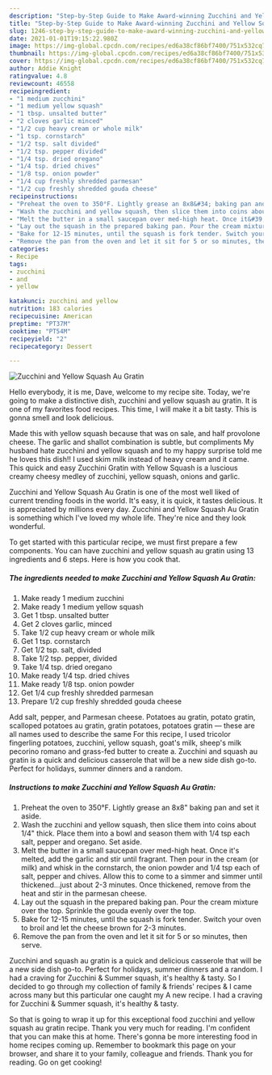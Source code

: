 ```yaml
---
description: "Step-by-Step Guide to Make Award-winning Zucchini and Yellow Squash Au Gratin"
title: "Step-by-Step Guide to Make Award-winning Zucchini and Yellow Squash Au Gratin"
slug: 1246-step-by-step-guide-to-make-award-winning-zucchini-and-yellow-squash-au-gratin
date: 2021-01-01T19:15:22.980Z
image: https://img-global.cpcdn.com/recipes/ed6a38cf86bf7400/751x532cq70/zucchini-and-yellow-squash-au-gratin-recipe-main-photo.jpg
thumbnail: https://img-global.cpcdn.com/recipes/ed6a38cf86bf7400/751x532cq70/zucchini-and-yellow-squash-au-gratin-recipe-main-photo.jpg
cover: https://img-global.cpcdn.com/recipes/ed6a38cf86bf7400/751x532cq70/zucchini-and-yellow-squash-au-gratin-recipe-main-photo.jpg
author: Addie Knight
ratingvalue: 4.8
reviewcount: 46558
recipeingredient:
- "1 medium zucchini"
- "1 medium yellow squash"
- "1 tbsp. unsalted butter"
- "2 cloves garlic minced"
- "1/2 cup heavy cream or whole milk"
- "1 tsp. cornstarch"
- "1/2 tsp. salt divided"
- "1/2 tsp. pepper divided"
- "1/4 tsp. dried oregano"
- "1/4 tsp. dried chives"
- "1/8 tsp. onion powder"
- "1/4 cup freshly shredded parmesan"
- "1/2 cup freshly shredded gouda cheese"
recipeinstructions:
- "Preheat the oven to 350°F. Lightly grease an 8x8&#34; baking pan and set it aside."
- "Wash the zucchini and yellow squash, then slice them into coins about 1/4&#34; thick. Place them into a bowl and season them with 1/4 tsp each salt, pepper and oregano. Set aside."
- "Melt the butter in a small saucepan over med-high heat. Once it&#39;s melted, add the garlic and stir until fragrant. Then pour in the cream (or milk) and whisk in the cornstarch, the onion powder and 1/4 tsp each of salt, pepper and chives. Allow this to come to a simmer and simmer until thickened...just about 2-3 minutes. Once thickened, remove from the heat and stir in the parmesan cheese."
- "Lay out the squash in the prepared baking pan. Pour the cream mixture over the top. Sprinkle the gouda evenly over the top."
- "Bake for 12-15 minutes, until the squash is fork tender. Switch your oven to broil and let the cheese brown for 2-3 minutes."
- "Remove the pan from the oven and let it sit for 5 or so minutes, then serve."
categories:
- Recipe
tags:
- zucchini
- and
- yellow

katakunci: zucchini and yellow 
nutrition: 183 calories
recipecuisine: American
preptime: "PT37M"
cooktime: "PT54M"
recipeyield: "2"
recipecategory: Dessert

---
```



![Zucchini and Yellow Squash Au Gratin](https://img-global.cpcdn.com/recipes/ed6a38cf86bf7400/751x532cq70/zucchini-and-yellow-squash-au-gratin-recipe-main-photo.jpg)

Hello everybody, it is me, Dave, welcome to my recipe site. Today, we're going to make a distinctive dish, zucchini and yellow squash au gratin. It is one of my favorites food recipes. This time, I will make it a bit tasty. This is gonna smell and look delicious.

Made this with yellow squash because that was on sale, and half provolone cheese. The garlic and shallot combination is subtle, but compliments My husband hate zucchini and yellow squash and to my happy surprise told me he loves this dish!! I used skim milk instead of heavy cream and it came. This quick and easy Zucchini Gratin with Yellow Squash is a luscious creamy cheesy medley of zucchini, yellow squash, onions and garlic.

Zucchini and Yellow Squash Au Gratin is one of the most well liked of current trending foods in the world. It's easy, it is quick, it tastes delicious. It is appreciated by millions every day. Zucchini and Yellow Squash Au Gratin is something which I've loved my whole life. They're nice and they look wonderful.


To get started with this particular recipe, we must first prepare a few components. You can have zucchini and yellow squash au gratin using 13 ingredients and 6 steps. Here is how you cook that.

<!--inarticleads1-->

##### The ingredients needed to make Zucchini and Yellow Squash Au Gratin:

1. Make ready 1 medium zucchini
1. Make ready 1 medium yellow squash
1. Get 1 tbsp. unsalted butter
1. Get 2 cloves garlic, minced
1. Take 1/2 cup heavy cream or whole milk
1. Get 1 tsp. cornstarch
1. Get 1/2 tsp. salt, divided
1. Take 1/2 tsp. pepper, divided
1. Take 1/4 tsp. dried oregano
1. Make ready 1/4 tsp. dried chives
1. Make ready 1/8 tsp. onion powder
1. Get 1/4 cup freshly shredded parmesan
1. Prepare 1/2 cup freshly shredded gouda cheese


Add salt, pepper, and Parmesan cheese. Potatoes au gratin, potato gratin, scalloped potatoes au gratin, gratin potatoes, potatoes gratin — these are all names used to describe the same For this recipe, I used tricolor fingerling potatoes, zucchini, yellow squash, goat&#39;s milk, sheep&#39;s milk pecorino romano and grass-fed butter to create a. Zucchini and squash au gratin is a quick and delicious casserole that will be a new side dish go-to. Perfect for holidays, summer dinners and a random. 

<!--inarticleads2-->

##### Instructions to make Zucchini and Yellow Squash Au Gratin:

1. Preheat the oven to 350°F. Lightly grease an 8x8&#34; baking pan and set it aside.
1. Wash the zucchini and yellow squash, then slice them into coins about 1/4&#34; thick. Place them into a bowl and season them with 1/4 tsp each salt, pepper and oregano. Set aside.
1. Melt the butter in a small saucepan over med-high heat. Once it&#39;s melted, add the garlic and stir until fragrant. Then pour in the cream (or milk) and whisk in the cornstarch, the onion powder and 1/4 tsp each of salt, pepper and chives. Allow this to come to a simmer and simmer until thickened...just about 2-3 minutes. Once thickened, remove from the heat and stir in the parmesan cheese.
1. Lay out the squash in the prepared baking pan. Pour the cream mixture over the top. Sprinkle the gouda evenly over the top.
1. Bake for 12-15 minutes, until the squash is fork tender. Switch your oven to broil and let the cheese brown for 2-3 minutes.
1. Remove the pan from the oven and let it sit for 5 or so minutes, then serve.


Zucchini and squash au gratin is a quick and delicious casserole that will be a new side dish go-to. Perfect for holidays, summer dinners and a random. I had a craving for Zucchini &amp; Summer squash, it&#39;s healthy &amp; tasty. So I decided to go through my collection of family &amp; friends&#39; recipes &amp; I came across many but this particular one caught my A new recipe. I had a craving for Zucchini &amp; Summer squash, it&#39;s healthy &amp; tasty. 

So that is going to wrap it up for this exceptional food zucchini and yellow squash au gratin recipe. Thank you very much for reading. I'm confident that you can make this at home. There's gonna be more interesting food in home recipes coming up. Remember to bookmark this page on your browser, and share it to your family, colleague and friends. Thank you for reading. Go on get cooking!
